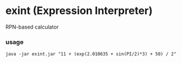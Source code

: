 exint (Expression Interpreter)
=====

RPN-based calculator

### usage

    java -jar exint.jar "11 + (exp(2.010635 + sin(PI/2)*3) + 50) / 2"
